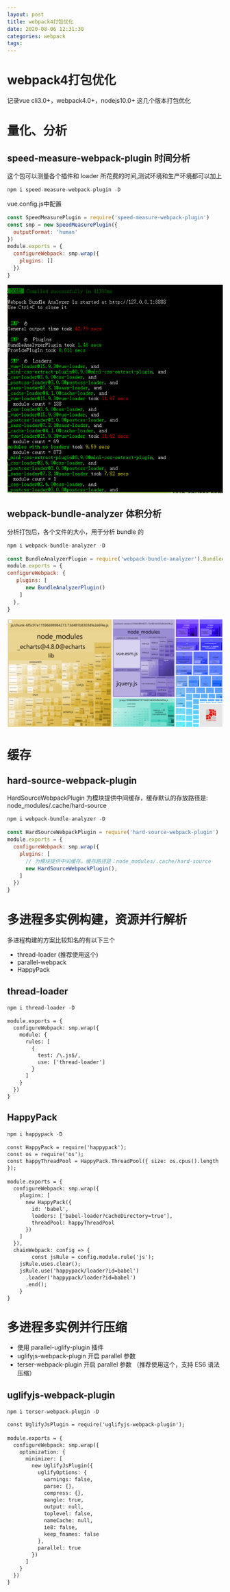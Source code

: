 ```yaml
---
layout: post
title: webpack4打包优化
date: 2020-08-06 12:31:30
categories: webpack
tags:
---
```

# webpack4打包优化
记录vue cli3.0+，webpack4.0+，nodejs10.0+ 这几个版本打包优化

# 量化、分析
## speed-measure-webpack-plugin 时间分析
这个包可以测量各个插件和 loader 所花费的时间,测试环境和生产环境都可以加上

```javascript
npm i speed-measure-webpack-plugin -D
```
vue.config.js中配置

```javascript
const SpeedMeasurePlugin = require('speed-measure-webpack-plugin')
const smp = new SpeedMeasurePlugin({
  outputFormat: 'human'
})
module.exports = {
  configureWebpack: smp.wrap({
    plugins: []
  })
}
```
<img src="/assets/img/speed.png"/>


## webpack-bundle-analyzer 体积分析
分析打包后，各个文件的大小，用于分析 bundle 的

```javascript
npm i webpack-bundle-analyzer -D
```
```javascript
const BundleAnalyzerPlugin = require('webpack-bundle-analyzer').BundleAnalyzerPlugin;
module.exports = {
configureWebpack: {
   plugins: [
      new BundleAnalyzerPlugin()
    ]
  },
}
```
<img src="/assets/img/analyzer.png"/>

# 缓存
## hard-source-webpack-plugin
HardSourceWebpackPlugin 为模块提供中间缓存，缓存默认的存放路径是: node_modules/.cache/hard-source

```javascript
npm i webpack-bundle-analyzer -D
```

```javascript
const HardSourceWebpackPlugin = require('hard-source-webpack-plugin')
module.exports = {
  configureWebpack: smp.wrap({
    plugins: [
      // 为模块提供中间缓存，缓存路径是：node_modules/.cache/hard-source
      new HardSourceWebpackPlugin(),
    ]
  })
}
```

# 多进程多实例构建，资源并行解析

多进程构建的方案比较知名的有以下三个
- thread-loader (推荐使用这个)
- parallel-webpack
- HappyPack

## thread-loader
```javascript
npm i thread-loader -D
```

```
module.exports = {
  configureWebpack: smp.wrap({
    module: {
      rules: [
        {
          test: /\.js$/,
          use: ['thread-loader']
        }
      ]
    }
  })
}
```

## HappyPack

```javascript
npm i happypack -D
```
```
const HappyPack = require('happypack');
const os = require('os');
const happyThreadPool = HappyPack.ThreadPool({ size: os.cpus().length });

module.exports = {
  configureWebpack: smp.wrap({
    plugins: [
      new HappyPack({
        id: 'babel',
        loaders: ['babel-loader?cacheDirectory=true'],
        threadPool: happyThreadPool
      })
    ]
  }),
  chainWebpack: config => {
		const jsRule = config.module.rule('js');
    jsRule.uses.clear();
    jsRule.use('happypack/loader?id=babel')
      .loader('happypack/loader?id=babel')
      .end();
	}
}

```

# 多进程多实例并行压缩

- 使用 parallel-uglify-plugin 插件
- uglifyjs-webpack-plugin 开启 parallel 参数
- terser-webpack-plugin 开启 parallel 参数 （推荐使用这个，支持 ES6 语法压缩）

## uglifyjs-webpack-plugin

```
npm i terser-webpack-plugin -D
```

```
const UglifyJsPlugin = require('uglifyjs-webpack-plugin');

module.exports = {
  configureWebpack: smp.wrap({
    optimization: {
      minimizer: [
        new UglifyJsPlugin({
          uglifyOptions: {
            warnings: false,
            parse: {},
            compress: {},
            mangle: true,
            output: null,
            toplevel: false,
            nameCache: null,
            ie8: false,
            keep_fnames: false
          },
          parallel: true
        })
      ]
    }
  })
}
```